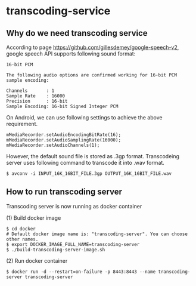 # transcoding-service

## Why do we need transcoding service

According to page https://github.com/gillesdemey/google-speech-v2, google speech API supports following sound format:

```
16-bit PCM

The following audio options are confirmed working for 16-bit PCM sample encoding:

Channels       : 1
Sample Rate    : 16000
Precision      : 16-bit
Sample Encoding: 16-bit Signed Integer PCM

```

On Android, we can use following settings to achieve the above requirement.

```
mMediaRecorder.setAudioEncodingBitRate(16);
mMediaRecorder.setAudioSamplingRate(16000);
mMediaRecorder.setAudioChannels(1);
```

However, the default sound file is stored as .3gp format. Transcodeing server uses following command to transcode it into .wav format.
```
$ avconv -i INPUT_16K_16BIT_FILE.3gp OUTPUT_16K_16BIT_FILE.wav
```

## How to run transcoding server
Transcoding server is now running as docker container

(1) Build docker image
```
$ cd docker
# Default docker image name is: "transcoding-server". You can choose other names.
$ export DOCKER_IMAGE_FULL_NAME=transcoding-server
$ ./build-transcoding-server-image.sh
```

(2) Run docker container
```
$ docker run -d --restart=on-failure -p 8443:8443 --name transcoding-server transcoding-server
```
